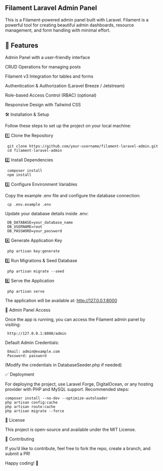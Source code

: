 ## Filament Laravel Admin Panel

This is a Filament-powered admin panel built with Laravel. Filament is a powerful tool for creating beautiful admin dashboards, resource management, and form handling with minimal effort.

## 🚀 Features

Admin Panel with a user-friendly interface

CRUD Operations for managing posts

Filament v3 Integration for tables and forms

Authentication & Authorization (Laravel Breeze / Jetstream)

Role-based Access Control (RBAC) (optional)

Responsive Design with Tailwind CSS

🛠 Installation & Setup

Follow these steps to set up the project on your local machine:

1️⃣ Clone the Repository

     git clone https://github.com/your-username/filament-laravel-admin.git
     cd filament-laravel-admin

2️⃣ Install Dependencies

     composer install
     npm install

3️⃣ Configure Environment Variables

Copy the example .env file and configure the database connection:

     cp .env.example .env

Update your database details inside .env:

     DB_DATABASE=your_database_name
     DB_USERNAME=root
     DB_PASSWORD=your_password

4️⃣ Generate Application Key

     php artisan key:generate

5️⃣ Run Migrations & Seed Database

     php artisan migrate --seed

6️⃣ Serve the Application

     php artisan serve

The application will be available at: http://127.0.0.1:8000

📌 Admin Panel Access

Once the app is running, you can access the Filament admin panel by visiting:

     http://127.0.0.1:8000/admin

Default Admin Credentials:

     Email: admin@example.com
     Password: password

(Modify the credentials in DatabaseSeeder.php if needed)


✅ Deployment

For deploying the project, use Laravel Forge, DigitalOcean, or any hosting provider with PHP and MySQL support. Recommended steps:

    composer install --no-dev --optimize-autoloader
    php artisan config:cache
    php artisan route:cache
    php artisan migrate --force

📄 License

This project is open-source and available under the MIT License.

📢 Contributing

If you’d like to contribute, feel free to fork the repo, create a branch, and submit a PR!

Happy coding! 🚀

